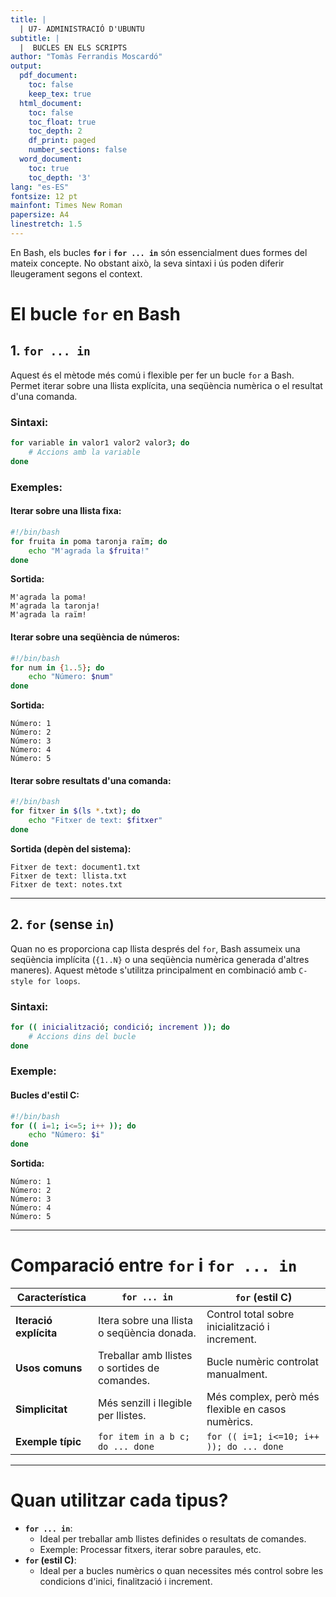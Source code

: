 ```yaml
---
title: |
  | U7- ADMINISTRACIÓ D'UBUNTU
subtitle: |
  |  BUCLES EN ELS SCRIPTS
author: "Tomàs Ferrandis Moscardó"
output:
  pdf_document: 
    toc: false
    keep_tex: true
  html_document:
    toc: false
    toc_float: true
    toc_depth: 2
    df_print: paged
    number_sections: false
  word_document:
    toc: true
    toc_depth: '3'
lang: "es-ES"
fontsize: 12 pt
mainfont: Times New Roman
papersize: A4
linestretch: 1.5
---
```


En Bash, els bucles **`for`** i **`for ... in`** són essencialment dues formes del mateix concepte. No obstant això, la seva sintaxi i ús poden diferir lleugerament segons el context.


# **El bucle `for` en Bash**

## **1. `for ... in`**
Aquest és el mètode més comú i flexible per fer un bucle `for` a Bash. Permet iterar sobre una llista explícita, una seqüència numèrica o el resultat d'una comanda.

### **Sintaxi**:
```bash
for variable in valor1 valor2 valor3; do
    # Accions amb la variable
done
```

### **Exemples**:

#### Iterar sobre una llista fixa:
```bash
#!/bin/bash
for fruita in poma taronja raïm; do
    echo "M'agrada la $fruita!"
done
```
**Sortida:**
```
M'agrada la poma!
M'agrada la taronja!
M'agrada la raïm!
```

#### Iterar sobre una seqüència de números:
```bash
#!/bin/bash
for num in {1..5}; do
    echo "Número: $num"
done
```
**Sortida:**
```
Número: 1
Número: 2
Número: 3
Número: 4
Número: 5
```

#### Iterar sobre resultats d'una comanda:
```bash
#!/bin/bash
for fitxer in $(ls *.txt); do
    echo "Fitxer de text: $fitxer"
done
```
**Sortida (depèn del sistema):**
```
Fitxer de text: document1.txt
Fitxer de text: llista.txt
Fitxer de text: notes.txt
```

---

## **2. `for` (sense `in`)**
Quan no es proporciona cap llista després del `for`, Bash assumeix una seqüència implícita (`{1..N}` o una seqüència numèrica generada d'altres maneres). Aquest mètode s'utilitza principalment en combinació amb `C-style for loops`.

### **Sintaxi**:
```bash
for (( inicialització; condició; increment )); do
    # Accions dins del bucle
done
```

### **Exemple**:

#### Bucles d'estil C:
```bash
#!/bin/bash
for (( i=1; i<=5; i++ )); do
    echo "Número: $i"
done
```
**Sortida:**
```
Número: 1
Número: 2
Número: 3
Número: 4
Número: 5
```

---

# **Comparació entre `for` i `for ... in`**

| Característica             | `for ... in`                                   | `for` (estil C)                          |
|----------------------------|-----------------------------------------------|------------------------------------------|
| **Iteració explícita**     | Itera sobre una llista o seqüència donada.    | Control total sobre inicialització i increment. |
| **Usos comuns**            | Treballar amb llistes o sortides de comandes. | Bucle numèric controlat manualment.      |
| **Simplicitat**            | Més senzill i llegible per llistes.           | Més complex, però més flexible en casos numèrics. |
| **Exemple típic**          | `for item in a b c; do ... done`              | `for (( i=1; i<=10; i++ )); do ... done` |

---

# **Quan utilitzar cada tipus?**
- **`for ... in`**:
  - Ideal per treballar amb llistes definides o resultats de comandes.
  - Exemple: Processar fitxers, iterar sobre paraules, etc.
- **`for` (estil C)**:
  - Ideal per a bucles numèrics o quan necessites més control sobre les condicions d'inici, finalització i increment.
